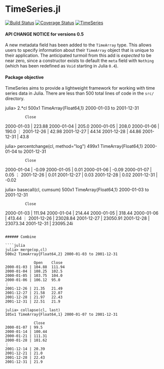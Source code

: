 TimeSeries.jl
============
[![Build Status](https://travis-ci.org/JuliaStats/TimeSeries.jl.png)](https://travis-ci.org/JuliaStats/TimeSeries.jl)
[![Coverage Status](https://coveralls.io/repos/JuliaStats/TimeSeries.jl/badge.png?branch=master)](https://coveralls.io/r/JuliaStats/TimeSeries.jl?branch=master)
[![TimeSeries](http://pkg.julialang.org/badges/TimeSeries_release.svg)](http://pkg.julialang.org/?pkg=TimeSeries&ver=release)

#### API CHANGE NOTICE for versions 0.5

A new metadata field has been added to the `TimeArray` type. This allows users to specify information about their `TimeArray` object that is unique to their
application. The anticipated turmoil from this add is *expected* to be near zero, since a constructor exists to default the `meta` field with `Nothing` (which
has been redefined as `Void` starting in Julia `0.4`).


#### Package objective

TimeSeries aims to provide a lightweight framework for working with time series data in Julia. There are less than 500 total lines of code 
in the `src/` directory.


julia> 2.*cl
500x1 TimeArray{Float64,1} 2000-01-03 to 2001-12-31

             Close
2000-01-03 | 223.88
2000-01-04 | 205.0
2000-01-05 | 208.0
2000-01-06 | 190.0
⋮
2001-12-26 | 42.98
2001-12-27 | 44.14
2001-12-28 | 44.86
2001-12-31 | 43.8

julia> percentchange(cl, method="log")
499x1 TimeArray{Float64,1} 2000-01-04 to 2001-12-31

             Close
2000-01-04 | -0.09
2000-01-05 | 0.01
2000-01-06 | -0.09
2000-01-07 | 0.05
⋮
2001-12-26 | 0.01
2001-12-27 | 0.03
2001-12-28 | 0.02
2001-12-31 | -0.02

julia> basecall(cl, cumsum)
500x1 TimeArray{Float64,1} 2000-01-03 to 2001-12-31

             Close
2000-01-03 | 111.94
2000-01-04 | 214.44
2000-01-05 | 318.44
2000-01-06 | 413.44
⋮
2001-12-26 | 23028.84
2001-12-27 | 23050.91
2001-12-28 | 23073.34
2001-12-31 | 23095.24i
````

###### Combine

````julia
julia> merge(op,cl)
500x2 TimeArray{Float64,2} 2000-01-03 to 2001-12-31

             Open    Close
2000-01-03 | 104.88  111.94
2000-01-04 | 108.25  102.5
2000-01-05 | 103.75  104.0
2000-01-06 | 106.12  95.0
⋮
2001-12-26 | 21.35   21.49
2001-12-27 | 21.58   22.07
2001-12-28 | 21.97   22.43
2001-12-31 | 22.51   21.9

julia> collapse(cl, last)
105x1 TimeArray{Float64,1} 2000-01-07 to 2001-12-31

             Close
2000-01-07 | 99.5
2000-01-14 | 100.44
2000-01-21 | 111.31
2000-01-28 | 101.62
⋮
2001-12-14 | 20.39
2001-12-21 | 21.0
2001-12-28 | 22.43
2001-12-31 | 21.9
````

